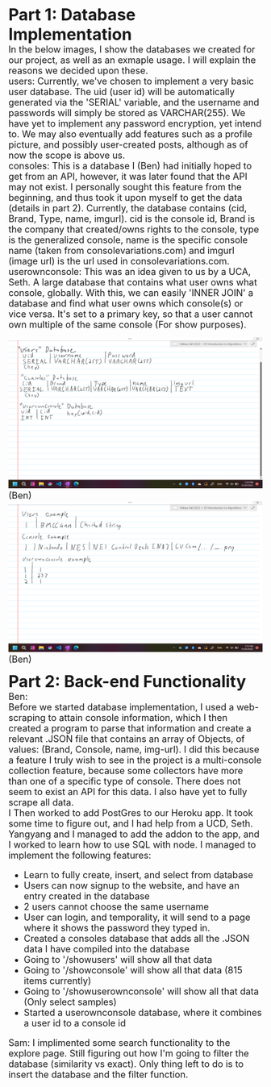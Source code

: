 **<font size="6"> 
   Part 1: Database Implementation
</font>**<br>
<font size="4" >
   In the below images, I show the databases we created for our project, as well as an exmaple usage. I will explain the reasons we decided upon these.<br>
   users: Currently, we've chosen to implement a very basic user database. The uid (user id) will be automatically generated via the 'SERIAL' variable, and the username and passwords will simply be stored as VARCHAR(255). We have yet to implement any password encryption, yet intend to. We may also eventually add features such as a profile picture, and possibly user-created posts, although as of now the scope is above us.<br>
   consoles: This is a database I (Ben) had initially hoped to get from an API, however, it was later found that the API may not exist. I personally sought this feature from the beginning, and thus took it upon myself to get the data (details in part 2). Currently, the database contains (cid, Brand, Type, name, imgurl). cid is the console id, Brand is the company that created/owns rights to the console, type is the generalized console, name is the specific console name (taken from consolevariations.com) and imgurl (image url) is the url used in consolevariations.com.<br>
   userownconsole: This was an idea given to us by a UCA, Seth. A large database that contains what user owns what console, globally. With this, we can easily 'INNER JOIN' a database and find what user owns which console(s) or vice versa. It's set to a primary key, so that a user cannot own multiple of the same console (For show purposes).

   <img src="img/md3-database-ben.png" style="height:300px;width:600px">
   (Ben)
   
   <img src="img/md3-database-example-ben.png" style="height:300px;width:600px">
   (Ben)

</font>

**<font size="6"> 
   Part 2: Back-end Functionality
</font>**<br>
<font size="4" >
   Ben:<br>
   Before we started database implementation, I used a web-scraping to attain console information, which I then created a program to parse that information and create a relevant .JSON file that contains an array of Objects, of values: (Brand, Console, name, img-url). I did this because a feature I truly wish to see in the project is a multi-console collection feature, because some collectors have more than one of a specific type of console. There does not seem to exist an API for this data. I also have yet to fully scrape all data.<br>
   I Then worked to add PostGres to our Heroku app. It took some time to figure out, and I had help from a UCD, Seth. Yangyang and I managed to add the addon to the app, and I worked to learn how to use SQL with node. I managed to implement the following features:
   <ul>
      <li>Learn to fully create, insert, and select from database</li>
      <li>Users can now signup to the website, and have an entry created in the database</li>
      <li>2 users cannot choose the same username</li>
      <li>User can login, and temporality, it will send to a page where it shows the password they typed in.</li>
      <li>Created a consoles database that adds all the .JSON data I have compiled into the database</li>
      <li>Going to '/showusers' will show all that data</li>
      <li>Going to '/showconsole' will show all that data (815 items currently)</li>
      <li>Going to '/showuserownconsole' will show all that data (Only select samples)</li>
      <li>Started a userownconsole database, where it combines a user id to a console id</li>
   </ul>

   Sam:
   I implimented some search functionality to the explore page.
   Still figuring out how I'm going to filter the database (similarity vs exact).
   Only thing left to do is to insert the database and the filter function.


</font>
